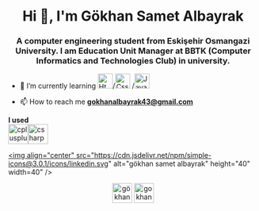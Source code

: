 <h1 align="center">Hi 👋, I'm Gökhan Samet Albayrak</h1>
<h3 align="center">A computer engineering student from Eskişehir Osmangazi University. I am Education Unit Manager at BBTK (Computer Informatics and Technologies Club) in university.</h3>

- 🌱 I’m currently learning <img src="https://user-images.githubusercontent.com/53264738/88379492-c071b300-cdab-11ea-897e-0f51cb64bbca.png" width="30" height="30" alt="Html"/>/<img src="https://user-images.githubusercontent.com/53264738/88379502-c23b7680-cdab-11ea-9b33-49967d852945.png" width="30" height="30" alt="Css"/> /<img src="https://user-images.githubusercontent.com/53264738/88379505-c4053a00-cdab-11ea-9ebd-5dccf50ee0ae.png" alt="Javascript" width="30" height="30" />

- 📫 How to reach me **gokhanalbayrak43@gmail.com**

<p align="left"><strong>I used</strong> <br><img src="https://user-images.githubusercontent.com/53264738/88379365-7dafdb00-cdab-11ea-8367-42a7899d50a7.png" alt="cplusplus" width="40" height="40"/><img src="https://user-images.githubusercontent.com/53264738/88378748-47259080-cdaa-11ea-8f60-807e8eb05702.png" alt="csharp" width="40" height="40"/> </p><p align="center"></p>
  
<a href="https://www.linkedin.com/in/g%C3%B6khan-samet-albayrak-3b1229152/" target="blank"><img align="center" src="https://cdn.jsdelivr.net/npm/simple-icons@3.0.1/icons/linkedin.svg" alt="gökhan samet albayrak" height="40" width=40" /></a>

<p align="center">
<a href="https://www.linkedin.com/in/g%C3%B6khan-samet-albayrak-3b1229152/" target="blank"><img align="center" src="https://cdn.jsdelivr.net/npm/simple-icons@3.0.1/icons/linkedin.svg" alt="gökhan samet albayrak" height="40" width=40" /></a>
<a href="https://instagram.com/gokhansametalbayrak" target="blank"><img align="center" src="https://cdn.jsdelivr.net/npm/simple-icons@3.0.1/icons/instagram.svg" alt="gokhansametalbayrak" height="40" width="40" /></a>
</p>
